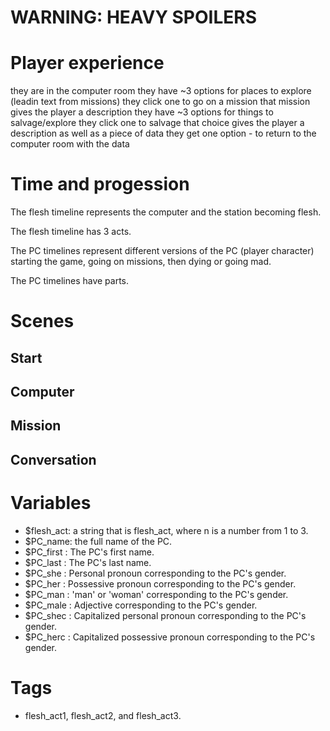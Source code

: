 # WARNING: HEAVY SPOILERS

# Player experience

they are in the computer room
they have ~3 options for places to explore (leadin text from missions)
they click one to go on a mission
that mission gives the player a description
they have ~3 options for things to salvage/explore
they click one to salvage
that choice gives the player a description as well as a piece of data
they get one option - to return to the computer room with the data

# Time and progession

The flesh timeline represents the computer and the station becoming flesh.

The flesh timeline has 3 acts.

The PC timelines represent different versions of the PC (player character) starting the game, going on missions, then dying or going mad.

The PC timelines have parts.

# Scenes

## Start

## Computer

## Mission

## Conversation






# Variables

* $flesh_act: a string that is flesh_act<n>, where n is a number from 1 to 3.
* $PC_name: the full name of the PC.
* $PC_first : The PC's first name.
* $PC_last : The PC's last name.
* $PC_she : Personal pronoun corresponding to the PC's gender.
* $PC_her : Possessive pronoun corresponding to the PC's gender.
* $PC_man : 'man' or 'woman' corresponding to the PC's gender.
* $PC_male : Adjective corresponding to the PC's gender.
* $PC_shec : Capitalized personal pronoun corresponding to the PC's gender.
* $PC_herc : Capitalized possessive pronoun corresponding to the PC's gender.

# Tags

* flesh_act1, flesh_act2, and flesh_act3.
